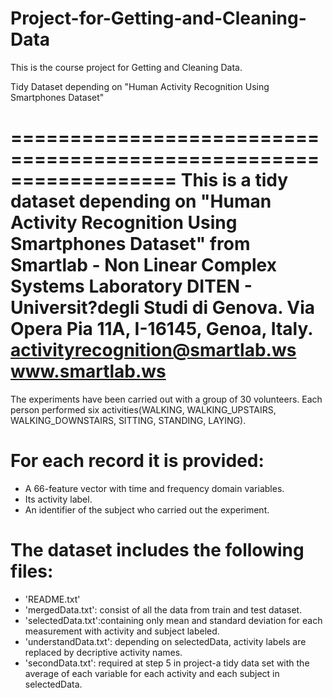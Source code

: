 # Project-for-Getting-and-Cleaning-Data
This is the course project for Getting and Cleaning Data.

Tidy Dataset depending on "Human Activity Recognition Using Smartphones Dataset"

==================================================================
This is a tidy dataset depending on 
"Human Activity Recognition Using Smartphones Dataset" 
from Smartlab - Non Linear Complex Systems Laboratory
DITEN - Universit?degli Studi di Genova.
Via Opera Pia 11A, I-16145, Genoa, Italy.
activityrecognition@smartlab.ws
www.smartlab.ws
==================================================================

The experiments have been carried out with a group of 30 volunteers.
Each person performed six activities(WALKING, WALKING_UPSTAIRS, WALKING_DOWNSTAIRS, SITTING, STANDING, LAYING).

For each record it is provided:
======================================

- A 66-feature vector with time and frequency domain variables. 
- Its activity label. 
- An identifier of the subject who carried out the experiment.

The dataset includes the following files:
=========================================

- 'README.txt'
- 'mergedData.txt': consist of all the data from train and test dataset.
- 'selectedData.txt':containing only mean and standard deviation for each measurement with activity and subject labeled.
- 'understandData.txt': depending on selectedData, activity labels are replaced by decriptive activity names.
- 'secondData.txt': required at step 5 in project-a tidy data set with the average of each variable for each activity and each subject in selectedData. 
 

